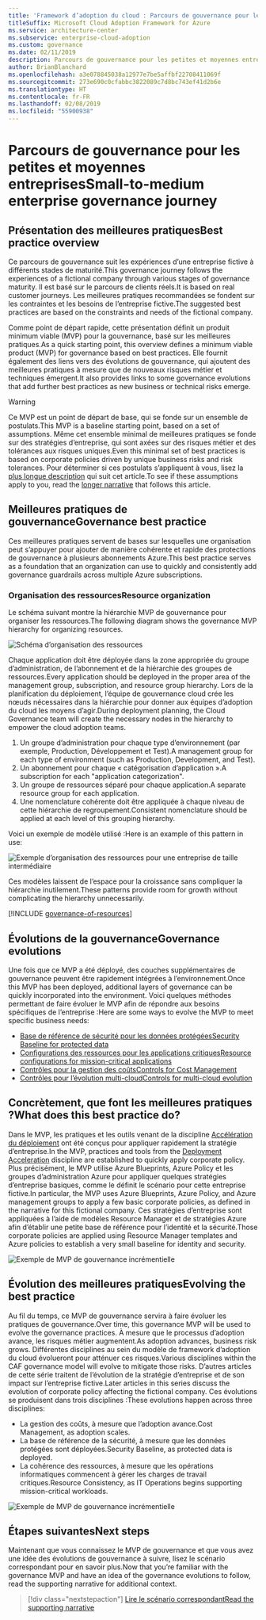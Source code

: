 ```yaml
---
title: 'Framework d’adoption du cloud : Parcours de gouvernance pour les petites et moyennes entreprises'
titleSuffix: Microsoft Cloud Adoption Framework for Azure
ms.service: architecture-center
ms.subservice: enterprise-cloud-adoption
ms.custom: governance
ms.date: 02/11/2019
description: Parcours de gouvernance pour les petites et moyennes entreprises
author: BrianBlanchard
ms.openlocfilehash: a3e078845038a12977e7be5affbf22708411069f
ms.sourcegitcommit: 273e690c0cfabbc3822089c7d8bc743ef41d2b6e
ms.translationtype: HT
ms.contentlocale: fr-FR
ms.lasthandoff: 02/08/2019
ms.locfileid: "55900938"
---
```

# <a name="small-to-medium-enterprise-governance-journey"></a><span data-ttu-id="80749-103">Parcours de gouvernance pour les petites et moyennes entreprises</span><span class="sxs-lookup"><span data-stu-id="80749-103">Small-to-medium enterprise governance journey</span></span>

## <a name="best-practice-overview"></a><span data-ttu-id="80749-104">Présentation des meilleures pratiques</span><span class="sxs-lookup"><span data-stu-id="80749-104">Best practice overview</span></span>

<span data-ttu-id="80749-105">Ce parcours de gouvernance suit les expériences d’une entreprise fictive à différents stades de maturité.</span><span class="sxs-lookup"><span data-stu-id="80749-105">This governance journey follows the experiences of a fictional company through various stages of governance maturity.</span></span> <span data-ttu-id="80749-106">Il est basé sur le parcours de clients réels.</span><span class="sxs-lookup"><span data-stu-id="80749-106">It is based on real customer journeys.</span></span> <span data-ttu-id="80749-107">Les meilleures pratiques recommandées se fondent sur les contraintes et les besoins de l’entreprise fictive.</span><span class="sxs-lookup"><span data-stu-id="80749-107">The suggested best practices are based on the constraints and needs of the fictional company.</span></span>

<span data-ttu-id="80749-108">Comme point de départ rapide, cette présentation définit un produit minimum viable (MVP) pour la gouvernance, basé sur les meilleures pratiques.</span><span class="sxs-lookup"><span data-stu-id="80749-108">As a quick starting point, this overview defines a minimum viable product (MVP) for governance based on best practices.</span></span> <span data-ttu-id="80749-109">Elle fournit également des liens vers des évolutions de gouvernance, qui ajoutent des meilleures pratiques à mesure que de nouveaux risques métier et techniques émergent.</span><span class="sxs-lookup"><span data-stu-id="80749-109">It also provides links to some governance evolutions that add further best practices as new business or technical risks emerge.</span></span>

> [!WARNING]
> <span data-ttu-id="80749-110">Ce MVP est un point de départ de base, qui se fonde sur un ensemble de postulats.</span><span class="sxs-lookup"><span data-stu-id="80749-110">This MVP is a baseline starting point, based on a set of assumptions.</span></span> <span data-ttu-id="80749-111">Même cet ensemble minimal de meilleures pratiques se fonde sur des stratégies d’entreprise, qui sont axées sur des risques métier et des tolérances aux risques uniques.</span><span class="sxs-lookup"><span data-stu-id="80749-111">Even this minimal set of best practices is based on corporate policies driven by unique business risks and risk tolerances.</span></span> <span data-ttu-id="80749-112">Pour déterminer si ces postulats s’appliquent à vous, lisez la [plus longue description](./narrative.md) qui suit cet article.</span><span class="sxs-lookup"><span data-stu-id="80749-112">To see if these assumptions apply to you, read the [longer narrative](./narrative.md) that follows this article.</span></span>

## <a name="governance-best-practice"></a><span data-ttu-id="80749-113">Meilleures pratiques de gouvernance</span><span class="sxs-lookup"><span data-stu-id="80749-113">Governance best practice</span></span>

<span data-ttu-id="80749-114">Ces meilleures pratiques servent de bases sur lesquelles une organisation peut s’appuyer pour ajouter de manière cohérente et rapide des protections de gouvernance à plusieurs abonnements Azure.</span><span class="sxs-lookup"><span data-stu-id="80749-114">This best practice serves as a foundation that an organization can use to quickly and consistently add governance guardrails across multiple Azure subscriptions.</span></span>

### <a name="resource-organization"></a><span data-ttu-id="80749-115">Organisation des ressources</span><span class="sxs-lookup"><span data-stu-id="80749-115">Resource organization</span></span>

<span data-ttu-id="80749-116">Le schéma suivant montre la hiérarchie MVP de gouvernance pour organiser les ressources.</span><span class="sxs-lookup"><span data-stu-id="80749-116">The following diagram shows the governance MVP hierarchy for organizing resources.</span></span>

![Schéma d’organisation des ressources](../../../_images/governance/resource-organization.png)

<span data-ttu-id="80749-118">Chaque application doit être déployée dans la zone appropriée du groupe d’administration, de l’abonnement et de la hiérarchie des groupes de ressources.</span><span class="sxs-lookup"><span data-stu-id="80749-118">Every application should be deployed in the proper area of the management group, subscription, and resource group hierarchy.</span></span> <span data-ttu-id="80749-119">Lors de la planification du déploiement, l’équipe de gouvernance cloud crée les nœuds nécessaires dans la hiérarchie pour donner aux équipes d’adoption du cloud les moyens d’agir.</span><span class="sxs-lookup"><span data-stu-id="80749-119">During deployment planning, the Cloud Governance team will create the necessary nodes in the hierarchy to empower the cloud adoption teams.</span></span>  

1. <span data-ttu-id="80749-120">Un groupe d’administration pour chaque type d’environnement (par exemple, Production, Développement et Test).</span><span class="sxs-lookup"><span data-stu-id="80749-120">A management group for each type of environment (such as Production, Development, and Test).</span></span>
2. <span data-ttu-id="80749-121">Un abonnement pour chaque « catégorisation d’application ».</span><span class="sxs-lookup"><span data-stu-id="80749-121">A subscription for each "application categorization".</span></span>
3. <span data-ttu-id="80749-122">Un groupe de ressources séparé pour chaque application.</span><span class="sxs-lookup"><span data-stu-id="80749-122">A separate resource group for each application.</span></span>
4. <span data-ttu-id="80749-123">Une nomenclature cohérente doit être appliquée à chaque niveau de cette hiérarchie de regroupement.</span><span class="sxs-lookup"><span data-stu-id="80749-123">Consistent nomenclature should be applied at each level of this grouping hierarchy.</span></span>

<span data-ttu-id="80749-124">Voici un exemple de modèle utilisé :</span><span class="sxs-lookup"><span data-stu-id="80749-124">Here is an example of this pattern in use:</span></span>

![Exemple d’organisation des ressources pour une entreprise de taille intermédiaire](../../../_images/governance/mid-market-resource-organization.png)

<span data-ttu-id="80749-126">Ces modèles laissent de l’espace pour la croissance sans compliquer la hiérarchie inutilement.</span><span class="sxs-lookup"><span data-stu-id="80749-126">These patterns provide room for growth without complicating the hierarchy unnecessarily.</span></span>

[!INCLUDE [governance-of-resources](../../../../../includes/cloud-adoption/governance/governance-of-resources.md)]

## <a name="governance-evolutions"></a><span data-ttu-id="80749-127">Évolutions de la gouvernance</span><span class="sxs-lookup"><span data-stu-id="80749-127">Governance evolutions</span></span>

<span data-ttu-id="80749-128">Une fois que ce MVP a été déployé, des couches supplémentaires de gouvernance peuvent être rapidement intégrées à l’environnement.</span><span class="sxs-lookup"><span data-stu-id="80749-128">Once this MVP has been deployed, additional layers of governance can be quickly incorporated into the environment.</span></span> <span data-ttu-id="80749-129">Voici quelques méthodes permettant de faire évoluer le MVP afin de répondre aux besoins spécifiques de l’entreprise :</span><span class="sxs-lookup"><span data-stu-id="80749-129">Here are some ways to evolve the MVP to meet specific business needs:</span></span>

- [<span data-ttu-id="80749-130">Base de référence de sécurité pour les données protégées</span><span class="sxs-lookup"><span data-stu-id="80749-130">Security Baseline for protected data</span></span>](./security-baseline-evolution.md)
- [<span data-ttu-id="80749-131">Configurations des ressources pour les applications critiques</span><span class="sxs-lookup"><span data-stu-id="80749-131">Resource configurations for mission-critical applications</span></span>](./resource-consistency-evolution.md)
- [<span data-ttu-id="80749-132">Contrôles pour la gestion des coûts</span><span class="sxs-lookup"><span data-stu-id="80749-132">Controls for Cost Management</span></span>](./cost-management-evolution.md)
- [<span data-ttu-id="80749-133">Contrôles pour l’évolution multi-cloud</span><span class="sxs-lookup"><span data-stu-id="80749-133">Controls for multi-cloud evolution</span></span>](./multi-cloud-evolution.md)

<!-- markdownlint-disable MD026 -->

## <a name="what-does-this-best-practice-do"></a><span data-ttu-id="80749-134">Concrètement, que font les meilleures pratiques ?</span><span class="sxs-lookup"><span data-stu-id="80749-134">What does this best practice do?</span></span>

<span data-ttu-id="80749-135">Dans le MVP, les pratiques et les outils venant de la discipline [Accélération du déploiement](../../deployment-acceleration/overview.md) ont été conçus pour appliquer rapidement la stratégie d’entreprise.</span><span class="sxs-lookup"><span data-stu-id="80749-135">In the MVP, practices and tools from the [Deployment Acceleration](../../deployment-acceleration/overview.md) discipline are established to quickly apply corporate policy.</span></span> <span data-ttu-id="80749-136">Plus précisément, le MVP utilise Azure Blueprints, Azure Policy et les groupes d’administration Azure pour appliquer quelques stratégies d’entreprise basiques, comme le définit le scénario pour cette entreprise fictive.</span><span class="sxs-lookup"><span data-stu-id="80749-136">In particular, the MVP uses Azure Blueprints, Azure Policy, and Azure management groups to apply a few basic corporate policies, as defined in the narrative for this fictional company.</span></span> <span data-ttu-id="80749-137">Ces stratégies d’entreprise sont appliquées à l’aide de modèles Resource Manager et de stratégies Azure afin d’établir une petite base de référence pour l’identité et la sécurité.</span><span class="sxs-lookup"><span data-stu-id="80749-137">Those corporate policies are applied using Resource Manager templates and Azure policies to establish a very small baseline for identity and security.</span></span>

![Exemple de MVP de gouvernance incrémentielle](../../../_images/governance/governance-mvp.png)

## <a name="evolving-the-best-practice"></a><span data-ttu-id="80749-139">Évolution des meilleures pratiques</span><span class="sxs-lookup"><span data-stu-id="80749-139">Evolving the best practice</span></span>

<span data-ttu-id="80749-140">Au fil du temps, ce MVP de gouvernance servira à faire évoluer les pratiques de gouvernance.</span><span class="sxs-lookup"><span data-stu-id="80749-140">Over time, this governance MVP will be used to evolve the governance practices.</span></span> <span data-ttu-id="80749-141">À mesure que le processus d’adoption avance, les risques métier augmentent.</span><span class="sxs-lookup"><span data-stu-id="80749-141">As adoption advances, business risk grows.</span></span> <span data-ttu-id="80749-142">Différentes disciplines au sein du modèle de framework d’adoption du cloud évolueront pour atténuer ces risques.</span><span class="sxs-lookup"><span data-stu-id="80749-142">Various disciplines within the CAF governance model will evolve to mitigate those risks.</span></span> <span data-ttu-id="80749-143">D’autres articles de cette série traitent de l’évolution de la stratégie d’entreprise et de son impact sur l’entreprise fictive.</span><span class="sxs-lookup"><span data-stu-id="80749-143">Later articles in this series discuss the evolution of corporate policy affecting the fictional company.</span></span> <span data-ttu-id="80749-144">Ces évolutions se produisent dans trois disciplines :</span><span class="sxs-lookup"><span data-stu-id="80749-144">These evolutions happen across three disciplines:</span></span>

- <span data-ttu-id="80749-145">La gestion des coûts, à mesure que l’adoption avance.</span><span class="sxs-lookup"><span data-stu-id="80749-145">Cost Management, as adoption scales.</span></span>
- <span data-ttu-id="80749-146">La base de référence de la sécurité, à mesure que les données protégées sont déployées.</span><span class="sxs-lookup"><span data-stu-id="80749-146">Security Baseline, as protected data is deployed.</span></span>
- <span data-ttu-id="80749-147">La cohérence des ressources, à mesure que les opérations informatiques commencent à gérer les charges de travail critiques.</span><span class="sxs-lookup"><span data-stu-id="80749-147">Resource Consistency, as IT Operations begins supporting mission-critical workloads.</span></span>

![Exemple de MVP de gouvernance incrémentielle](../../../_images/governance/governance-evolution.png)

## <a name="next-steps"></a><span data-ttu-id="80749-149">Étapes suivantes</span><span class="sxs-lookup"><span data-stu-id="80749-149">Next steps</span></span>

<span data-ttu-id="80749-150">Maintenant que vous connaissez le MVP de gouvernance et que vous avez une idée des évolutions de gouvernance à suivre, lisez le scénario correspondant pour en savoir plus.</span><span class="sxs-lookup"><span data-stu-id="80749-150">Now that you’re familiar with the governance MVP and have an idea of the governance evolutions to follow, read the supporting narrative for additional context.</span></span>

> [!div class="nextstepaction"]
> [<span data-ttu-id="80749-151">Lire le scénario correspondant</span><span class="sxs-lookup"><span data-stu-id="80749-151">Read the supporting narrative</span></span>](./narrative.md)
